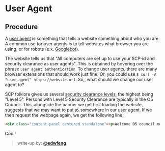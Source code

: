 # User Agent

## Procedure

A [user agent](https://en.wikipedia.org/wiki/User_agent) is something that tells a website something about who you are.
A common use for user agents is to tell websites what browser you are using, or for robots (e.x. [Googlebot](https://en.wikipedia.org/wiki/Googlebot)).

The website tells us that "All computers are set up to use your SCP-id and security clearance as user agents".
This is obtained by hovering over the phrase `user agent authentication`.
To change user agents, there are many browser extensions that should work just fine.
Or, you could use `$ curl -A "user_agent" https://website.url`.
So,, what should we change our user agent to?

SCP folklore gives us several [security clearance levels](http://www.scp-wiki.net/security-clearance-levels), the highest being "Level 5".
Persons with Level 5 Security Clearance are typically in the O5 Council.
This, alongside the banner we get first loading the website, suggests that we may want to put `O5` somewhere in our user agent.
If we then request the webpage again, we get the following line: 

```html
<div class="content-panel centered standalone"><p>Welcome O5 council member, the flag is <span style="font-size:large; color: #600;">bcactf{hey_2521_is_pretty_coo-}</span>.</p></div>
```

Cool!

> write-up by: [**@edwfeng**](https://github.com/edwfeng)